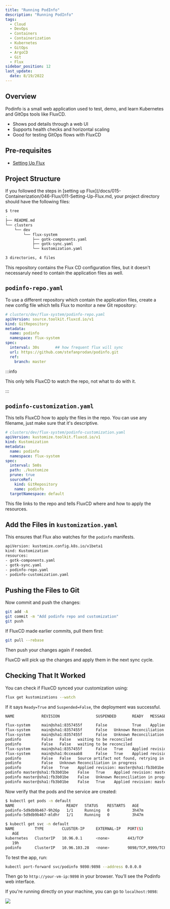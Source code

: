 ```yaml
---
title: "Running PodInfo"
description: "Running PodInfo"
tags:
  - Cloud
  - DevOps
  - Containers
  - Containerization
  - Kubernetes
  - GitOps
  - ArgoCD
  - Git
  - Flux
sidebar_position: 12
last_update:
  date: 8/19/2022
---
```


## Overview 

Podinfo is a small web application used to test, demo, and learn Kubernetes and GitOps tools like FluxCD. 

- Shows pod details through a web UI
- Supports health checks and horizontal scaling
- Good for testing GitOps flows with FluxCD

## Pre-requisites 

- [Setting Up Flux](/docs/015-Containerization/046-Flux/011-Setting-Up-Flux.md)


## Project Structure 

If you followed the steps in [setting up Flux](/docs/015-Containerization/046-Flux/011-Setting-Up-Flux.md, your project directory should have the following files:

```bash
$ tree
.
├── README.md
└── clusters
    └── dev
        └── flux-system
            ├── gotk-components.yaml
            ├── gotk-sync.yaml
            └── kustomization.yaml

3 directories, 4 files 
```

This repository contains the Flux CD configuration files, but it doesn't necessaruly need to contain the application files as well. 

## `podinfo-repo.yaml`

To use a different repository which contain the application files, create a new config file which tells Flux to monitor a new Git repository:

```yaml 
# clusters/dev/flux-system/podinfo-repo.yaml 
apiVersion: source.toolkit.fluxcd.io/v1
kind: GitRepository
metadata:
  name: podinfo
  namespace: flux-system
spec:
  interval: 30s       ## how frequent flux will sync
  url: https://github.com/stefanprodan/podinfo.git
  ref:
    branch: master
```

:::info 

This only tells FluxCD to watch the repo, not what to do with it.

:::


## `podinfo-customization.yaml`

This tells FluxCD how to apply the files in the repo. You can use any filename, just make sure that it's descriptive.

```yaml
# clusters/dev/flux-system/podinfo-customization.yaml
apiVersion: kustomize.toolkit.fluxcd.io/v1
kind: Kustomization
metadata:
  name: podinfo
  namespace: flux-system
spec:
  interval: 5m0s
  path: ./kustomize
  prune: true
  sourceRef:
    kind: GitRepository
    name: podinfo
  targetNamespace: default
```

This file links to the repo and tells FluxCD where and how to apply the resources.

## Add the Files in `kustomization.yaml` 

This ensures that Flux also watches for the `podinfo` manifests.

```bash
apiVersion: kustomize.config.k8s.io/v1beta1
kind: Kustomization
resources:
- gotk-components.yaml
- gotk-sync.yaml
- podinfo-repo.yaml
- podinfo-customization.yaml
```

## Pushing the Files to Git

Now commit and push the changes:

```bash
git add -A
git commit -m "Add podinfo repo and customization"
git push
```

If FluxCD made earlier commits, pull them first:

```bash
git pull --rebase
```

Then push your changes again if needed.

FluxCD will pick up the changes and apply them in the next sync cycle.


## Checking That It Worked

You can check if FluxCD synced your customization using:

```bash
flux get kustomizations --watch
```

If it says `Ready=True` and `Suspended=False`, the deployment was successful.

```bash
NAME            REVISION                SUSPENDED       READY   MESSAGE

flux-system     main@sha1:8357455f      False           True    Applied revision: main@sha1:8357455f
flux-system     main@sha1:8357455f      False   Unknown Reconciliation in progress
flux-system     main@sha1:8357455f      False   Unknown Reconciliation in progress
podinfo         False   False   waiting to be reconciled
podinfo         False   False   waiting to be reconciled
flux-system     main@sha1:8357455f      False   True    Applied revision: main@sha1:0cceaab8
flux-system     main@sha1:0cceaab8      False   True    Applied revision: main@sha1:0cceaab8
podinfo         False   False   Source artifact not found, retrying in 30s
podinfo         False   Unknown Reconciliation in progress
podinfo         False   True    Applied revision: master@sha1:fb3b01be
podinfo master@sha1:fb3b01be    False   True    Applied revision: master@sha1:fb3b01be
podinfo master@sha1:fb3b01be    False   Unknown Reconciliation in progress
podinfo master@sha1:fb3b01be    False   True    Applied revision: master@sha1:fb3b01be
```

Now verify that the pods and the service are created:

```bash
$ kubectl get pods -n default
NAME                       READY   STATUS    RESTARTS   AGE
podinfo-5d9db9b467-9h26p   1/1     Running   0          3h47m
podinfo-5d9db9b467-mldhr   1/1     Running   0          3h47m 

$ kubectl get svc -n default
NAME         TYPE        CLUSTER-IP     EXTERNAL-IP   PORT(S)
   AGE
kubernetes   ClusterIP   10.96.0.1      <none>        443/TCP
   19h
podinfo      ClusterIP   10.96.103.28   <none>        9898/TCP,9999/TCP   3h52m
```

To test the app, run:

```bash
kubectl port-forward svc/podinfo 9898:9898 --address 0.0.0.0
```

Then go to `http://your-vm-ip:9898` in your browser. You’ll see the Podinfo web interface.

If you're running directly on your machine, you can go to `localhost:9898`:

<div class="img-center"> 

![](/img/docs/Screenshot-2025-05-17-164501.png)

</div>


